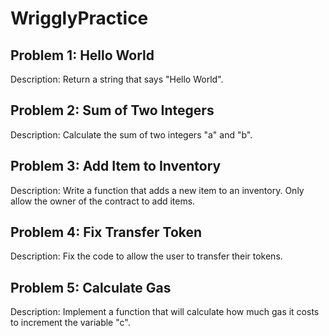 # WrigglyPractice

## Problem 1: Hello World

Description: Return a string that says "Hello World".

## Problem 2: Sum of Two Integers

Description: Calculate the sum of two integers "a" and "b".

## Problem 3: Add Item to Inventory

Description: Write a function that adds a new item to an inventory. Only allow the owner of the contract to add items.

## Problem 4: Fix Transfer Token

Description: Fix the code to allow the user to transfer their tokens.

## Problem 5: Calculate Gas

Description: Implement a function that will calculate how much gas it costs to increment the variable "c".
